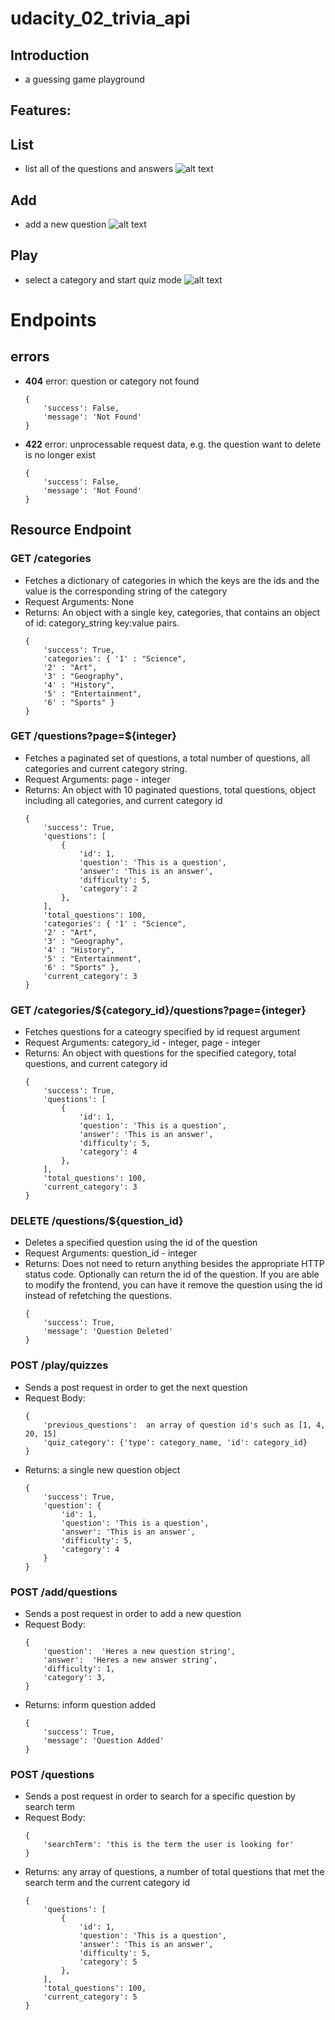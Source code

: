 # udacity_02_trivia_api

## Introduction
- a guessing game playground

## Features:

## List
- list all of the questions and answers
![alt text](./assets/list.png)



## Add
- add a new question
![alt text](./assets/add.png)

## Play
- select a category and start quiz mode
![alt text](./assets/play.png)

# Endpoints

## errors
- **404** error: question or category not found
    ```
    {
        'success': False,
        'message': 'Not Found'
    }
    ```
- **422** error: unprocessable request data, e.g. the question want to delete is no longer exist
    ```
    {
        'success': False,
        'message': 'Not Found'
    }
    ```

## Resource Endpoint
### GET /categories
- Fetches a dictionary of categories in which the keys are the ids and the value is the corresponding string of the category
- Request Arguments: None
- Returns: An object with a single key, categories, that contains an object of id: category_string key:value pairs. 
    ```
    {
        'success': True,
        'categories': { '1' : "Science",
        '2' : "Art",
        '3' : "Geography",
        '4' : "History",
        '5' : "Entertainment",
        '6' : "Sports" }
    }
    ```

### GET /questions?page=${integer}
- Fetches a paginated set of questions, a total number of questions, all categories and current category string. 
- Request Arguments: page - integer
- Returns: An object with 10 paginated questions, total questions, object including all categories, and current category id
    ```
    {
        'success': True,
        'questions': [
            {
                'id': 1,
                'question': 'This is a question',
                'answer': 'This is an answer', 
                'difficulty': 5,
                'category': 2
            },
        ],
        'total_questions': 100,
        'categories': { '1' : "Science",
        '2' : "Art",
        '3' : "Geography",
        '4' : "History",
        '5' : "Entertainment",
        '6' : "Sports" },
        'current_category': 3
    }
    ```

### GET /categories/${category_id}/questions?page={integer}
- Fetches questions for a cateogry specified by id request argument 
- Request Arguments: category_id - integer, page - integer
- Returns: An object with questions for the specified category, total questions, and current category id 
    ```
    {
        'success': True,
        'questions': [
            {
                'id': 1,
                'question': 'This is a question',
                'answer': 'This is an answer', 
                'difficulty': 5,
                'category': 4
            },
        ],
        'total_questions': 100,
        'current_category': 3
    }
    ```

### DELETE /questions/${question_id}
- Deletes a specified question using the id of the question
- Request Arguments: question_id - integer
- Returns: Does not need to return anything besides the appropriate HTTP status code. Optionally can return the id of the question. If you are able to modify the frontend, you can have it remove the question using the id instead of refetching the questions. 
    ```
    {
        'success': True,
        'message': 'Question Deleted'
    }
    ```
### POST /play/quizzes
- Sends a post request in order to get the next question 
- Request Body: 
    ```
    {
        'previous_questions':  an array of question id's such as [1, 4, 20, 15]
        'quiz_category': {'type': category_name, 'id': category_id}
    }
    ```
- Returns: a single new question object 
    ```
    {
        'success': True,
        'question': {
            'id': 1,
            'question': 'This is a question',
            'answer': 'This is an answer', 
            'difficulty': 5,
            'category': 4
        }
    }
    ```

### POST /add/questions
- Sends a post request in order to add a new question
- Request Body: 
    ```
    {
        'question':  'Heres a new question string',
        'answer':  'Heres a new answer string',
        'difficulty': 1,
        'category': 3,
    }
    ```
- Returns: inform question added
    ```
    {
        'success': True,
        'message': 'Question Added'
    }
    ```
### POST /questions
- Sends a post request in order to search for a specific question by search term 
- Request Body:
    ``` 
    {
        'searchTerm': 'this is the term the user is looking for'
    }
    ```
- Returns: any array of questions, a number of total questions that met the search term and the current category id 
    ```
    {
        'questions': [
            {
                'id': 1,
                'question': 'This is a question',
                'answer': 'This is an answer', 
                'difficulty': 5,
                'category': 5
            },
        ],
        'total_questions': 100,
        'current_category': 5
    }
    ```